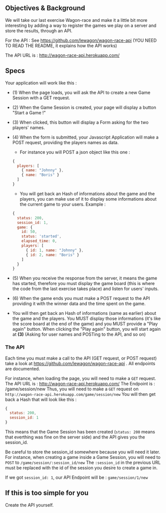 ## Objectives & Background

We will take our last exercise Wagon-race and make it a little bit more interesting by adding a way to register the games we play on a server and store the results, through an API.

For the API :
See https://github.com/lewagon/wagon-race-api
(YOU NEED TO READ THE README, it explains how the API works)

The API URL is : http://wagon-race-api.herokuapp.com/

## Specs

Your application will work like this :

- (1) When the page loads, you will ask the API to create a new Game Session with a GET request.
- (2) When the Game Session is created, your page will display a button "Start a Game !"
- (3) When clicked, this button will display a Form asking for the two players' names.
- (4) When the form is submitted, your Javascript Application will make a POST request, providing the players names as data.
  - For instance you will POST a json object like this one :
  ```javascript
  {
    players: [
      { name: "Johnny" },
      { name: "Boris" }
    ]
  }
  ```
  - You will get back an Hash of informations about the game and the players, you can make use of it to display some informations about the current game to your users.
  Example :
  ```javascript
  {
    status: 200,
    session_id: 1,
    game: {
      id: 50,
      status: 'started',
      elapsed_time: 0,
      players: [
        { id: 1, name: "Johnny" },
        { id: 2, name: "Boris" }
      ]
    }
  }
  ```

- (5) When you receive the response from the server, it means the game has started, therefore you must display the game board (this is where the code from the last exercise takes place) and listen for users' inputs.
- (6) When the game ends you must make a POST request to the API providing it with the winner data and the time spent on the game.
- You will then get back an Hash of informations (same as earlier) about the game and the players. You MUST display those informations (it's like the score board at the end of the game) and you MUST provide a "Play again" button. When clicking the "Play again" button, you will start again at **(3)** (Asking for user names and POSTing to the API, and so on)

### The API

Each time you must make a call to the API (GET request, or POST request) take a look at https://github.com/lewagon/wagon-race-api .
All endpoints are documented.

For instance, when loading the page, you will need to make a `GET` request.
The API URL is : http://wagon-race-api.herokuapp.com/
The Endpoint is : /game/session/new
Thus, you will need to make a `GET` request on `http://wagon-race-api.herokuapp.com/game/session/new`
You will then get back a Hash that will look like this :

```javascript
{
  status: 200,
  session_id: 1
}
```

This means that the Game Session has been created (`status: 200` means that everthing was fine on the server side) and the API gives you the session_id.

Be careful to store the session_id somewhere because you will need it later.
For instance, when creating a game inside a Game Session, you will need to `POST` to `/game/session/:session_id/new`
The `:session_id` in the previous URL must be replaced with the id of the session you desire to create a game in.

If we got `session_id: 1`, our API Endpoint will be : `game/session/1/new`

## If this is too simple for you

Create the API yourself.
